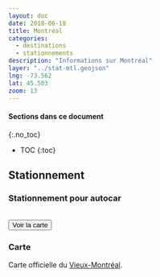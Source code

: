 ```yaml
---
layout: doc
date: 2018-06-18
title: Montréal
categories:
  - destinations
  - stationnements
description: "Informations sur Montréal"
layer: "../stat-mtl.geojson"
lng: -73.562
lat: 45.503
zoom: 13
---
```


#### Sections dans ce document
{:.no_toc}
* TOC
{:toc}

## Stationnement

### Stationnement pour autocar

<!-- <br>
<input class="uk-button uk-button-primary uk-width-1-1" type="button" onclick="location.href='/mappes/mappe-stationnement/index.html?mappe={{ page.mappe }}&layer={{ page.layer }}&lng={{ page.lng }}&lat={{ page.lat }}&zoom={{ page.zoom }}&tileset={{ page.tileset }}'" value="Voir la carte"> -->

<br>
<input class="uk-button uk-button-primary uk-width-1-1" type="button" onclick="location.href='/mappes/mappe-stationnement/index.html?layer={{ page.layer }}&lng={{ page.lng }}&lat={{ page.lat }}&zoom={{ page.zoom }}'" value="Voir la carte">

### Carte

Carte officielle du [Vieux-Montréal](http://www.octgm.com/toolkit/EN_Carte_Stationnement_d_autobus_2012_2014.pdf).
